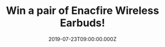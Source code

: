 ---
campaign-uuid: "c-6f6577a6-18ea-4c7c-9355-6555e17d02d6"
type: "Competition"
category: "Technology"
date: "2019-07-23T09:00:00.000Z"
end-date: "2019-08-23T09:00:00.000Z"
disable-form: false
is_promoted: false
has_entry_page: true
title: "Win a pair of Enacfire Wireless Earbuds!"
competition-description: "<p>We are giving away a pair of the earbuds of the future:\
  \ Enacfire Wireless Earbuds! the earbuds committed to providing people with best\
  \ wireless audio products and build a totally wireless lifestyle.</p>\n<p>Want them?\
  \ Click below for a chance to win!</p>\n"
hero-header: "Win a pair of Enacfire Wireless Earbuds!"
terms-confirmation: "N/A"
banner-img: "https://assets.expresslyapp.com/asset-66432679-aa88-4a99-a6df-67eff1c9330e.jpg"
logo-left-href: "aaa.nme.com"
logo-left-image: "https://assets.expresslyapp.com/asset-49b10cb1-cd57-4b9b-a8ef-0eb582ca6c5b.jpg"
logo-left-title: "NMEAAA"
bg-image-hero: "https://assets.expresslyapp.com/asset-a02e5363-fede-4fda-a3ec-7d2b23b2e776.jpg"
bg-image-first: "https://assets.expresslyapp.com/asset-0af48dc3-d373-488b-8aa8-a1d854ff2607.jpg"
section1-content: "<p>Easy to pair and easy to enjoy, Enacfire bluetooth 5.0 True\
  \ wireless earbuds will change the way you listen to your favorite playlists, podcasts\
  \ and audio books. Also, Enacfire Future has the built-in high-quality audio chip,\
  \ you can hear your music even in less than ideal environments.\nDeep bass allows\
  \ you to turn up when you want to tune out.</p>\n<p>Charge them on the go and they\
  \ are waterproof! The best pair of headphones you could ever ask! Enter the form\
  \ below for a chance to win them now!</p>\n<p>Wireless life is a trend, a new proposition.\
  \ Easy link, simple live. Good luck!</p>\n"
entry-title: "Win a pair of Enacfire Wireless Earbuds!"
entry-content: "<p>Enter the draw to win a pair of Wireless Earbuds by completing\
  \ the form below before 23:59 on the 23rd of August 2019.</p>\n"
has-winner: true
winner-title: "CONGRATULATIONS to Claire S. who won this incredible pair of Earbuds!"
winner-banner: "https://assets.expresslyapp.com/asset-d8d34036-baef-4527-b09d-751f6acd9fd4.jpg"
prize-description: "A pair of Enacfire Wireless Headphones."
special-conditions: "Multiple entries are allowed up to one every day.\r\n\r\nThis\
  \ competition is also available on: http://club.expressly.io/competitons/enacfire-wireless-earbuds"
country-restrictions:
- "GB"
---